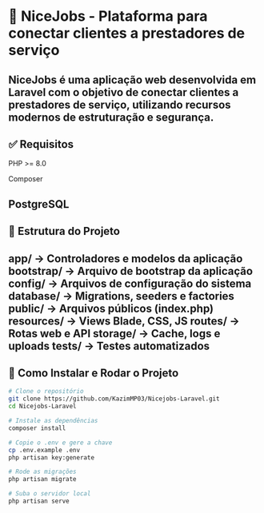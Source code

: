 # 🎯 NiceJobs - Plataforma para conectar clientes a prestadores de serviço

NiceJobs é uma aplicação web desenvolvida em Laravel com o objetivo de conectar clientes a prestadores de serviço, utilizando recursos modernos de estruturação e segurança.
---
## ✅ Requisitos
PHP >= 8.0

Composer

PostgreSQL
---
## 🧱 Estrutura do Projeto
app/ -> 
Controladores e modelos da aplicação bootstrap/ -> 
Arquivo de bootstrap da aplicação config/ -> 
Arquivos de configuração do sistema database/ -> 
Migrations, seeders e factories public/ -> 
Arquivos públicos (index.php) resources/ -> 
Views Blade, CSS, JS routes/ -> 
Rotas web e API storage/ -> 
Cache, logs e uploads tests/ -> 
Testes automatizados
---
## 🚀 Como Instalar e Rodar o Projeto

```bash
# Clone o repositório
git clone https://github.com/KazimMP03/Nicejobs-Laravel.git
cd Nicejobs-Laravel

# Instale as dependências
composer install

# Copie o .env e gere a chave
cp .env.example .env
php artisan key:generate

# Rode as migrações
php artisan migrate

# Suba o servidor local
php artisan serve
